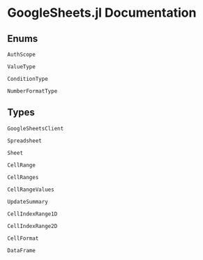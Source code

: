 
# GoogleSheets.jl Documentation

<!-- ```@contents
``` -->

## Enums

```@docs
AuthScope
```

```@docs
ValueType
```

```@docs
ConditionType
```

```@docs
NumberFormatType
```


## Types

```@docs
GoogleSheetsClient
```

```@docs
Spreadsheet
```

```@docs
Sheet
```

```@docs
CellRange
```

```@docs
CellRanges
```

```@docs
CellRangeValues
```

```@docs
UpdateSummary
```

```@docs
CellIndexRange1D
```

```@docs
CellIndexRange2D
```

```@docs
CellFormat
```

```@docs
DataFrame
```

<!-- ## Functions

```@docs
sheets_client
```

```@docs
sheet_names
```

```@docs
sheets
```

```@docs
batch_update!
```

```@docs
add_sheet!
```

```@docs
delete_sheet!
```

```@docs
freeze!
```

```@docs
append!
```

```@docs
insert_rows!
```

```@docs
insert_cols!
```

```@docs
delete_rows!
```

```@docs
delete_cols!
```

```@docs
meta
```

```@docs
show
```

```@docs
get
```

```@docs
update!
```

```@docs
clear!
```

```@docs
format!
```

```@docs
format_conditional!
```

```@docs
format_color_gradient!
```

```@docs
GoogleSheets.update_default_rate_limiter
```

```@docs
GoogleSheets.credentials_file
``` -->


<!-- ## Index

```@index
``` -->